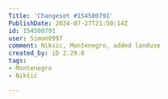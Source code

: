 ```yaml
---
Title: 'Changeset #154500791'
PublishDate: 2024-07-27T21:50:14Z
id: 154500791
user: Simon0997
comment: Niksic, Montenegro, added landuse
created_by: iD 2.29.0
tags:
- Montenegro
- Nikšić

---
```

